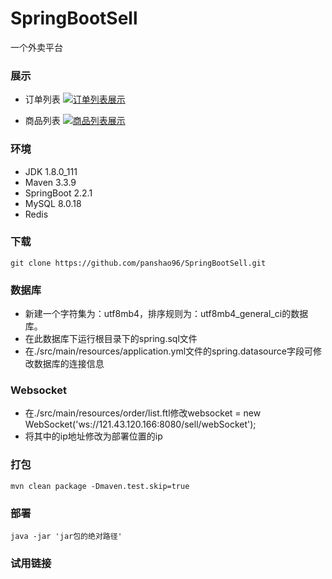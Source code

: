 # SpringBootSell
一个外卖平台

### 展示
* 订单列表
[![订单列表展示](https://i.postimg.cc/dt8Dpcn6/2020-01-14-094929.png)](https://postimg.cc/SJxyY5BY)

* 商品列表
[![商品列表展示](https://i.postimg.cc/gj3cC3yj/2020-01-14-095005.png)](https://postimg.cc/y3Yz9gbC)


### 环境
* JDK 1.8.0_111
* Maven 3.3.9
* SpringBoot 2.2.1
* MySQL 8.0.18
* Redis

### 下载
```
git clone https://github.com/panshao96/SpringBootSell.git
```

### 数据库
* 新建一个字符集为：utf8mb4，排序规则为：utf8mb4_general_ci的数据库。
* 在此数据库下运行根目录下的spring.sql文件
* 在./src/main/resources/application.yml文件的spring.datasource字段可修改数据库的连接信息

### Websocket
* 在./src/main/resources/order/list.ftl修改websocket = new WebSocket('ws://121.43.120.166:8080/sell/webSocket');
* 将其中的ip地址修改为部署位置的ip


### 打包
```
mvn clean package -Dmaven.test.skip=true
```

### 部署
```
java -jar 'jar包的绝对路径'
```

### 试用链接
```

```
